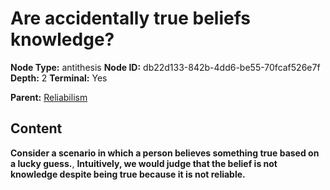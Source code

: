 # Are accidentally true beliefs knowledge?

**Node Type:** antithesis
**Node ID:** db22d133-842b-4dd6-be55-70fcaf526e7f
**Depth:** 2
**Terminal:** Yes

**Parent:** [Reliabilism](reliabilism.md)

## Content

**Consider a scenario in which a person believes something true based on a lucky guess.**, **Intuitively, we would judge that the belief is not knowledge despite being true because it is not reliable.**
